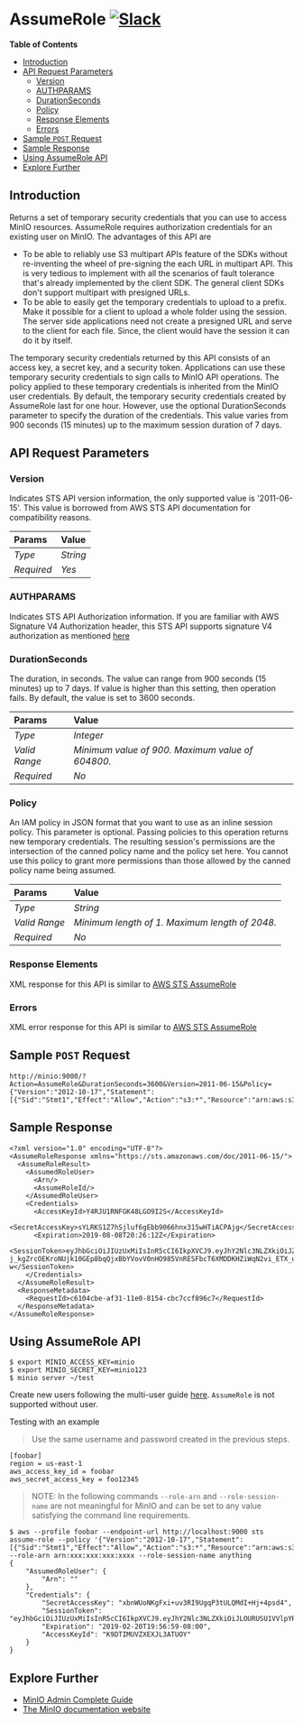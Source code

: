 # AssumeRole [![Slack](https://slack.min.io/slack?type=svg)](https://slack.min.io)

**Table of Contents**

- [Introduction](#introduction)
- [API Request Parameters](#api-request-parameters)
    - [Version](#version)
    - [AUTHPARAMS](#authparams)
    - [DurationSeconds](#durationseconds)
    - [Policy](#policy)
    - [Response Elements](#response-elements)
    - [Errors](#errors)
- [Sample `POST` Request](#sample-post-request)
- [Sample Response](#sample-response)
- [Using AssumeRole API](#using-assumerole-api)
- [Explore Further](#explore-further)

<!-- markdown-toc end -->

## Introduction

Returns a set of temporary security credentials that you can use to access MinIO resources. AssumeRole requires authorization credentials for an existing user on MinIO. The advantages of this API are

- To be able to reliably use S3 multipart APIs feature of the SDKs without re-inventing the wheel of pre-signing the each URL in multipart API. This is very tedious to implement with all the scenarios of fault tolerance that's already implemented by the client SDK. The general client SDKs don't support multipart with presigned URLs.
- To be able to easily get the temporary credentials to upload to a prefix. Make it possible for a client to upload a whole folder using the session. The server side applications need not create a presigned URL and serve to the client for each file. Since, the client would have the session it can do it by itself.

The temporary security credentials returned by this API consists of an access key, a secret key, and a security token. Applications can use these temporary security credentials to sign calls to MinIO API operations. The policy applied to these temporary credentials is inherited from the MinIO user credentials. By default, the temporary security credentials created by AssumeRole last for one hour. However, use the optional DurationSeconds parameter to specify the duration of the credentials. This value varies from 900 seconds (15 minutes) up to the maximum session duration of 7 days.

## API Request Parameters
### Version
Indicates STS API version information, the only supported value is '2011-06-15'. This value is borrowed from AWS STS API documentation for compatibility reasons.

| Params     | Value    |
| :--        | :--      |
| *Type*     | *String* |
| *Required* | *Yes*    |

### AUTHPARAMS
Indicates STS API Authorization information. If you are familiar with AWS Signature V4 Authorization header, this STS API supports signature V4 authorization as mentioned [here](https://docs.aws.amazon.com/general/latest/gr/signature-version-4.html)

### DurationSeconds
The duration, in seconds. The value can range from 900 seconds (15 minutes) up to 7 days. If value is higher than this setting, then operation fails. By default, the value is set to 3600 seconds.

| Params        | Value                                            |
| :--           | :--                                              |
| *Type*        | *Integer*                                        |
| *Valid Range* | *Minimum value of 900. Maximum value of 604800.* |
| *Required*    | *No*                                             |

### Policy
An IAM policy in JSON format that you want to use as an inline session policy. This parameter is optional. Passing policies to this operation returns new temporary credentials. The resulting session's permissions are the intersection of the canned policy name and the policy set here. You cannot use this policy to grant more permissions than those allowed by the canned policy name being assumed.

| Params        | Value                                          |
| :--           | :--                                            |
| *Type*        | *String*                                       |
| *Valid Range* | *Minimum length of 1. Maximum length of 2048.* |
| *Required*    | *No*                                           |

### Response Elements
XML response for this API is similar to [AWS STS AssumeRole](https://docs.aws.amazon.com/STS/latest/APIReference/API_AssumeRole.html#API_AssumeRole_ResponseElements)

### Errors
XML error response for this API is similar to [AWS STS AssumeRole](https://docs.aws.amazon.com/STS/latest/APIReference/API_AssumeRole.html#API_AssumeRole_Errors)

## Sample `POST` Request
```
http://minio:9000/?Action=AssumeRole&DurationSeconds=3600&Version=2011-06-15&Policy={"Version":"2012-10-17","Statement":[{"Sid":"Stmt1","Effect":"Allow","Action":"s3:*","Resource":"arn:aws:s3:::*"}]}&AUTHPARAMS
```

## Sample Response
```
<?xml version="1.0" encoding="UTF-8"?>
<AssumeRoleResponse xmlns="https://sts.amazonaws.com/doc/2011-06-15/">
  <AssumeRoleResult>
    <AssumedRoleUser>
      <Arn/>
      <AssumeRoleId/>
    </AssumedRoleUser>
    <Credentials>
      <AccessKeyId>Y4RJU1RNFGK48LGO9I2S</AccessKeyId>
      <SecretAccessKey>sYLRKS1Z7hSjluf6gEbb9066hnx315wHTiACPAjg</SecretAccessKey>
      <Expiration>2019-08-08T20:26:12Z</Expiration>
      <SessionToken>eyJhbGciOiJIUzUxMiIsInR5cCI6IkpXVCJ9.eyJhY2Nlc3NLZXkiOiJZNFJKVTFSTkZHSzQ4TEdPOUkyUyIsImF1ZCI6IlBvRWdYUDZ1Vk80NUlzRU5SbmdEWGo1QXU1WWEiLCJhenAiOiJQb0VnWFA2dVZPNDVJc0VOUm5nRFhqNUF1NVlhIiwiZXhwIjoxNTQxODExMDcxLCJpYXQiOjE1NDE4MDc0NzEsImlzcyI6Imh0dHBzOi8vbG9jYWxob3N0Ojk0NDMvb2F1dGgyL3Rva2VuIiwianRpIjoiYTBiMjc2MjktZWUxYS00M2JmLTg3MzktZjMzNzRhNGNkYmMwIn0.ewHqKVFTaP-j_kgZrcOEKroNUjk10GEp8bqQjxBbYVovV0nHO985VnRESFbcT6XMDDKHZiWqN2vi_ETX_u3Q-w</SessionToken>
    </Credentials>
  </AssumeRoleResult>
  <ResponseMetadata>
    <RequestId>c6104cbe-af31-11e0-8154-cbc7ccf896c7</RequestId>
  </ResponseMetadata>
</AssumeRoleResponse>
```

## Using AssumeRole API
```
$ export MINIO_ACCESS_KEY=minio
$ export MINIO_SECRET_KEY=minio123
$ minio server ~/test
```

Create new users following the multi-user guide [here](https://docs.min.io/docs/minio-multi-user-quickstart-guide.html). `AssumeRole` is not supported without user.

Testing with an example
> Use the same username and password created in the previous steps.

```
[foobar]
region = us-east-1
aws_access_key_id = foobar
aws_secret_access_key = foo12345
```

> NOTE: In the following commands `--role-arn` and `--role-session-name` are not meaningful for MinIO and can be set to any value satisfying the command line requirements.

```
$ aws --profile foobar --endpoint-url http://localhost:9000 sts assume-role --policy '{"Version":"2012-10-17","Statement":[{"Sid":"Stmt1","Effect":"Allow","Action":"s3:*","Resource":"arn:aws:s3:::*"}]}' --role-arn arn:xxx:xxx:xxx:xxxx --role-session-name anything
{
    "AssumedRoleUser": {
        "Arn": ""
    },
    "Credentials": {
        "SecretAccessKey": "xbnWUoNKgFxi+uv3RI9UgqP3tULQMdI+Hj+4psd4",
        "SessionToken": "eyJhbGciOiJIUzUxMiIsInR5cCI6IkpXVCJ9.eyJhY2Nlc3NLZXkiOiJLOURUSU1VVlpYRVhKTDNBVFVPWSIsImV4cCI6MzYwMDAwMDAwMDAwMCwicG9saWN5IjoidGVzdCJ9.PetK5wWUcnCJkMYv6TEs7HqlA4x_vViykQ8b2T_6hapFGJTO34sfTwqBnHF6lAiWxRoZXco11B0R7y58WAsrQw",
        "Expiration": "2019-02-20T19:56:59-08:00",
        "AccessKeyId": "K9DTIMUVZXEXJL3ATUOY"
    }
}
```

## Explore Further
- [MinIO Admin Complete Guide](https://docs.min.io/docs/minio-admin-complete-guide.html)
- [The MinIO documentation website](https://docs.min.io)
